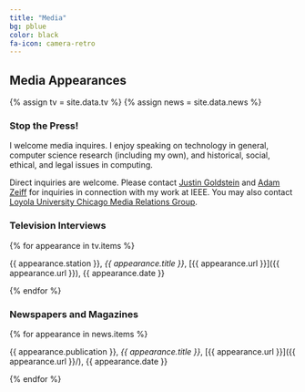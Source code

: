 ```yaml
---
title: "Media"
bg: pblue
color: black
fa-icon: camera-retro
---
```


## Media Appearances
{% assign tv = site.data.tv %}
{% assign news = site.data.news %}

### Stop the Press!

I welcome media inquires. I enjoy speaking on technology in general, computer science research (including my own), and historical, social, ethical, and legal issues in computing.

Direct inquiries are welcome. Please contact [Justin Goldstein](justin.goldstein@finnpartners.com) and [Adam Zeiff](adam.zeiff@finnpartners.com) for inquiries in connection with my work at IEEE. You may also contact [Loyola University Chicago Media Relations Group](https://www.luc.edu/news/?utm_medium=redirect&utm_campaign=loyola-redirects&utm_source=newsroom).

### Television Interviews


{% for appearance in tv.items %}

{{ appearance.station }}, *{{ appearance.title }}*, [{{ appearance.url }}]({{ appearance.url }}), {{ appearance.date }}


{% endfor %}

### Newspapers and Magazines

{% for appearance in news.items %}

{{ appearance.publication }}, *{{ appearance.title }}*, [{{ appearance.url }}]({{ appearance.url }}/), {{ appearance.date }}

{% endfor %}

